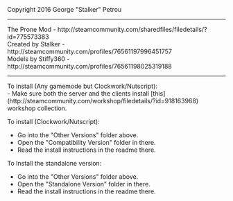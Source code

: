 <dl>Copyright 2016 George "Stalker" Petrou<br>
<hr>
The Prone Mod - http://steamcommunity.com/sharedfiles/filedetails/?id=775573383<br>
Created by Stalker - http://steamcommunity.com/profiles/76561197996451757<br>
Models by Stiffy360 - http://steamcommunity.com/profiles/76561198025319188<br>
<hr>
To install (Any gamemode but Clockwork/Nutscript):<br>
- Make sure both the server and the clients install [this](http://steamcommunity.com/workshop/filedetails/?id=918163968) workshop collection.

To install (Clockwork/Nutscript):<br>
- Go into the "Other Versions" folder above.
- Open the "Compatibility Version" folder in there.<br>
- Read the install instructions in the readme there.

To Install the standalone version:<br>
- Go into the "Other Versions" folder above.
- Open the "Standalone Version" folder in there.<br>
- Read the install instructions in the readme there.